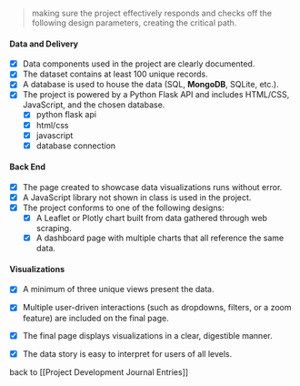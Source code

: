 > making sure the project effectively responds and checks off the following design parameters, creating the critical path. 

#### Data and Delivery

- [x] Data components used in the project are clearly documented. 
- [x] The dataset contains at least 100 unique records. 
- [x] A database is used to house the data (SQL, **MongoDB**, SQLite, etc.). 
- [x] The project is powered by a Python Flask API and includes HTML/CSS, JavaScript, and the chosen database. 
	- [x] python flask api
	- [x] html/css
	- [x] javascript
	- [x] database connection

#### Back End 

- [x] The page created to showcase data visualizations runs without error. 
- [x] A JavaScript library not shown in class is used in the project. 
- [x] The project conforms to one of the following designs: 
    - [x] A Leaflet or Plotly chart built from data gathered through web scraping.
    - [x] A dashboard page with multiple charts that all reference the same data.

#### Visualizations 

- [x] A minimum of three unique views present the data. 
- [x] Multiple user-driven interactions (such as dropdowns, filters, or a zoom feature) are included on the final page. 
- [x] The final page displays visualizations in a clear, digestible manner.
- [x] The data story is easy to interpret for users of all levels. 



back to [[Project Development Journal Entries]]
